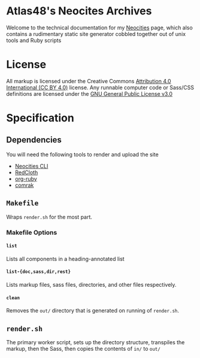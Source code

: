 # Atlas48's Neocites Archives
Welcome to the technical documentation for my [Neocities](https://neocities.org) page, which also contains a rudimentary static site generator cobbled together out of unix tools
and Ruby scripts

# License
All markup is licensed under the Creative Commons [Attribution 4.0 International (CC BY 4.0)](https://creativecommons.org/licenses/by/4.0/) license.
Any runnable computer code or Sass/CSS definitions are licensed under the [GNU General Public License v3.0](https://www.gnu.org/licenses/gpl-3.0.html)
# Specification
## Dependencies
You will need the following tools to render and upload the site
- [Neocities CLI](https://neocities.org/cli)
- [RedCloth](http://redcloth.org/)
- [org-ruby](http://github.com/bdewey/org-ruby)
- [comrak](https://github.com/kivikakk/comrak)
## `Makefile`
Wraps `render.sh` for the most part.
### Makefile Options
#### `list`
Lists all components in a heading-annotated list
#### `list-{doc,sass,dir,rest}`
Lists markup files, sass files, directories, and other files respectively.
#### `clean`
Removes the `out/` directory that is generated on running of `render.sh`.
## `render.sh`
The primary worker script, sets up the directory structure, transpiles the markup, then the Sass, then copies the contents of `in/` to `out/`
